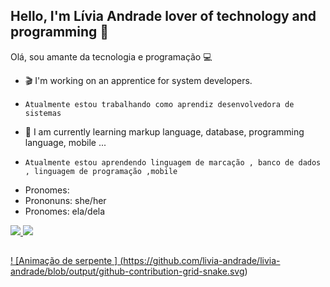 ## Hello, I'm Lívia Andrade lover of technology and programming 🎲
  Olá, sou amante da tecnologia e programação 💻


- 🎬  I'm working on an apprentice for system developers.
-     Atualmente estou trabalhando como aprendiz desenvolvedora de sistemas
- 👾 I am currently learning markup language, database, programming language, mobile ...
-     Atualmente estou aprendendo linguagem de marcação , banco de dados , linguagem de programação ,mobile 
- Pronomes:
-    Prononuns: she/her
-    Pronomes: ela/dela

<div>
  <a href="https://beacons.al/livia-andrade">  
 <img altura="180em" src="https://github-readme-stats.vercel.app/api?username=livia-andrade&show_icons=true&theme=dracula&include_all_comits=true&count_private=true"/>
 <img altura="180em" src="https://github-readme-stats.vercel.app/api/top-langs/?username=livia-andrade&layout=compact&langs_count=16&theme=dracula"/>
</div>
  
  ##
 
<div>
 
 
 ! [Animação de serpente ] (https://github.com/livia-andrade/livia-andrade/blob/output/github-contribution-grid-snake.svg)
 
</div>

